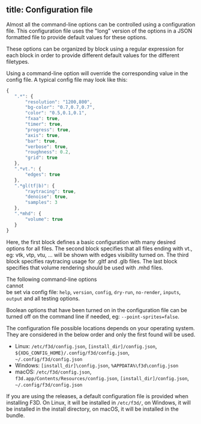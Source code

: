title: Configuration file
---

Almost all the command-line options can be controlled using a configuration file.
This configuration file uses the "long" version of the options in a JSON
formatted file to provide default values for these options.

These options can be organized by block using a regular expression for each block
in order to provide different default values for the different filetypes.

Using a command-line option will override the corresponding value in the config file.
A typical config file may look like this:

```javascript
{
   ".*": {
       "resolution": "1200,800",
       "bg-color": "0.7,0.7,0.7",
       "color": "0.5,0.1,0.1",
       "fxaa": true,
       "timer": true,
       "progress": true,
       "axis": true,
       "bar": true,
       "verbose": true,
       "roughness": 0.2,
       "grid": true
   },
   ".*vt.": {
       "edges": true
   },
   ".*gl(tf|b)": {
       "raytracing": true,
       "denoise": true,
       "samples": 3
   },
   ".*mhd": {
       "volume": true
   }
}
```
Here, the first block defines a basic configuration with many desired options for all files.
The second block specifies that all files ending with vt., eg: vtk, vtp, vtu, ... will be shown with edges visibility turned on.
The third block specifies raytracing usage for .gltf and .glb files.
The last block specifies that volume rendering should be used with .mhd files.

The following command-line options <br>cannot</br> be set via config file:
`help`, `version`, `config`, `dry-run`, `no-render`, `inputs`, `output` and all testing options.

Boolean options that have been turned on in the configuration file can be turned
off on the command line if needed, eg: `--point-sprites=false`.

The configuration file possible locations depends on your operating system.
They are considered in the below order and only the first found will be used.

 * Linux: `/etc/f3d/config.json`, `[install_dir]/config.json`, `${XDG_CONFIG_HOME}/.config/f3d/config.json`, `~/.config/f3d/config.json`
 * Windows: `[install_dir]\config.json`, `%APPDATA%\f3d\config.json`
 * macOS: `/etc/f3d/config.json`, `f3d.app/Contents/Resources/config.json`, `[install_dir]/config.json`, `~/.config/f3d/config.json`

If you are using the releases, a default configuration file is provided when installing F3D.
On Linux, it will be installed in `/etc/f3d/`, on Windows, it will be installed in the install directory, on macOS, it will be installed in the bundle.
